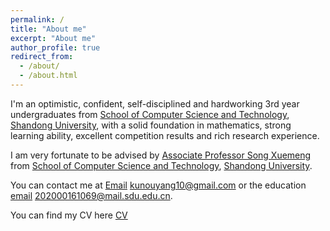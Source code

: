 ```yaml
---
permalink: /
title: "About me"
excerpt: "About me"
author_profile: true
redirect_from: 
  - /about/
  - /about.html
---
```


I'm an optimistic, confident, self-disciplined and hardworking 3rd year undergraduates from [School of Computer Science and Technology](https://www.sdu.edu.cn/), [Shandong University](https://www.sdu.edu.cn/), with a solid foundation in mathematics, strong learning ability, excellent competition results and rich research experience.

I am very fortunate to be advised by [Associate Professor Song Xuemeng](https://xuemengsong.github.io/) from [School of Computer Science and Technology](https://www.sdu.edu.cn/), [Shandong University](https://www.sdu.edu.cn/).

You can contact me at [Email](kunouyang10@gmail.com) kunouyang10@gmail.com or the education [email](202000161069@mail.sdu.edu.cn) 202000161069@mail.sdu.edu.cn.

You can find my CV here [CV](../assets/CV.pdf)

